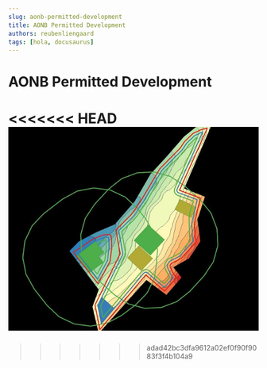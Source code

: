 ```yaml
---
slug: aonb-permitted-development
title: AONB Permitted Development
authors: reubenliengaard
tags: [hola, docusaurus]
---
```


# AONB Permitted Development

<<<<<<< HEAD
![alt text](permitted-development.jpg "Price Paid Style")
=======
>>>>>>> adad42bc3dfa9612a02ef0f90f9083f3f4b104a9
